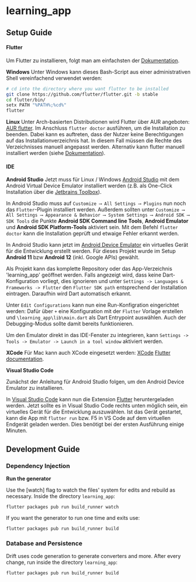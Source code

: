 # learning_app

## Setup Guide

#### Flutter
Um Flutter zu installieren, folgt man am einfachsten der [Dokumentation](https://docs.flutter.dev/get-started/install).

**Windows**
Unter Windows kann dieses Bash-Script aus einer administrativen Shell vereinfachend verwendet werden:

```bash
# cd into the directory where you want flutter to be installed
git clone https://github.com/flutter/flutter.git -b stable
cd flutter/bin/
setx PATH "%PATH%;%cd%"
flutter
```

**Linux**
Unter Arch-basierten Distributionen wird Flutter über AUR angeboten: [AUR flutter](https://aur.archlinux.org/packages/flutter/).
Im Anschluss `flutter doctor` ausführen, um die Installation zu beenden.
Dabei kann es auftreten, dass der Nutzer keine Berechtigungen auf das Installationverzeichnis hat. In diesem Fall müssen die Rechte des Verzeichnisses manuell angepasst werden.
Alternativ kann flutter manuell installiert werden (siehe [Dokumentation](https://docs.flutter.dev/get-started/install/linux)).


#### IDE

**Android Studio**
Jetzt muss für Linux / Windows [Android Studio](https://developer.android.com/studio) mit dem Android Virtual Device Emulator installiert werden (z.B. als One-Click Installation über die [Jetbrains Toolbox](https://www.jetbrains.com/de-de/toolbox-app/)).

In Android Studio muss auf `Customize ⟶ All Settings ⟶ Plugins` nun noch das `Flutter`-Plugin installiert werden. 
Außerdem sollten unter `Customize ⟶ All Settings ⟶ Appearance & Behavior ⟶ System Settings ⟶ Android SDK ⟶ SDK Tools` die Punkte **Android SDK Command line Tools**, **Android Emulator** und **Android SDK Platform-Tools** aktiviert sein. 
Mit dem Befehl `flutter doctor` kann die Installation geprüft und etwaige Fehler erkannt werden.

In Android Studio kann jetzt im [Android Device Emulator](https://docs.flutter.dev/get-started/install/windows#set-up-the-android-emulator) ein virtuelles Gerät für die Entwicklung erstellt werden. Für dieses Projekt wurde im Setup **Android 11** bzw **Android 12** (inkl. Google APIs) gewählt.

Als Projekt kann das komplette Repository oder das App-Verzeichnis 'learning_app' geöffnet werden.
Falls angezeigt wird, dass keine Dart-Konfiguration vorliegt, dies ignorieren und unter `Settings -> Languages & Frameworks -> Flutter` den `Flutter SDK path` entsprechend der Installation eintragen.
Daraufhin wird Dart automatisch erkannt.

Unter `Edit Configurations` kann nun eine Run-Konfigration eingerichtet werden: Dafür über `+` eine Konfiguration mit der `Flutter` Vorlage erstellen und `\learning_app\lib\main.dart` als Dart Entrypoint auswählen. Auch der Debugging-Modus sollte damit bereits funktionieren.

Um den Emulator direkt in das IDE-Fenster zu integrieren, kann `Settings -> Tools -> Emulator -> Launch in a tool window` aktiviert werden.

**XCode**
Für Mac kann auch XCode eingesetzt werden: [XCode](https://developer.apple.com/xcode/) [Flutter documentation](https://docs.flutter.dev/get-started/install/macos).

**Visual Studio Code**

Zunächst der Anleitung für Android Studio folgen, um den Android Device Emulator zu installieren.

In [Visual Studio Code](https://code.visualstudio.com/) kann nun die Extension [Flutter](https://marketplace.visualstudio.com/items?itemName=Dart-Code.flutter) heruntergeladen werden. Jetzt sollte es in Visual Studio Code rechts unten möglich sein, ein virtuelles Gerät für die Entwicklung auszuwählen. Ist das Gerät gestartet, kann die App mit `flutter run` bzw. F5 in VS Code auf dem virtuellen Endgerät geladen werden. Dies benötigt bei der ersten Ausführung einige Minuten. 


## Development Guide

### Dependency Injection

**Run the generator**

Use the [watch] flag to watch the files' system for edits and rebuild as necessary. Inside the directory `learning_app`:

`flutter packages pub run build_runner watch`

If you want the generator to run one time and exits use:

`flutter packages pub run build_runner build`


### Database and Persistence

Drift uses code generation to generate converters and more. After every change, run inside the directory `learning_app`:

`flutter packages pub run build_runner build`